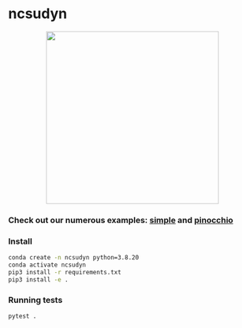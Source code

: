 # ncsudyn


<p align="center">
  <img src="https://github.com/user-attachments/assets/b672bb79-3590-4b88-ad80-51e8da55c62f" width=350 />
</p>

### Check out our numerous examples: [simple](https://github.com/lnotspotl/ncsudyn/tree/main/examples/simple) and [pinocchio](https://github.com/lnotspotl/ncsudyn/tree/main/examples/pinocchio)


### Install 
```bash
conda create -n ncsudyn python=3.8.20
conda activate ncsudyn
pip3 install -r requirements.txt
pip3 install -e .
```

### Running tests
```bash
pytest .
```
